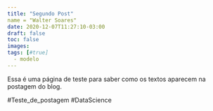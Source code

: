 ```yaml
---
title: "Segundo Post"
name = "Walter Soares"
date: 2020-12-07T11:27:10-03:00
draft: false
toc: false
images:
tags: [#true]
  - modelo
---
```


Essa é uma página de teste para saber como os textos aparecem na postagem do blog.

#Teste_de_postagem
#DataScience
